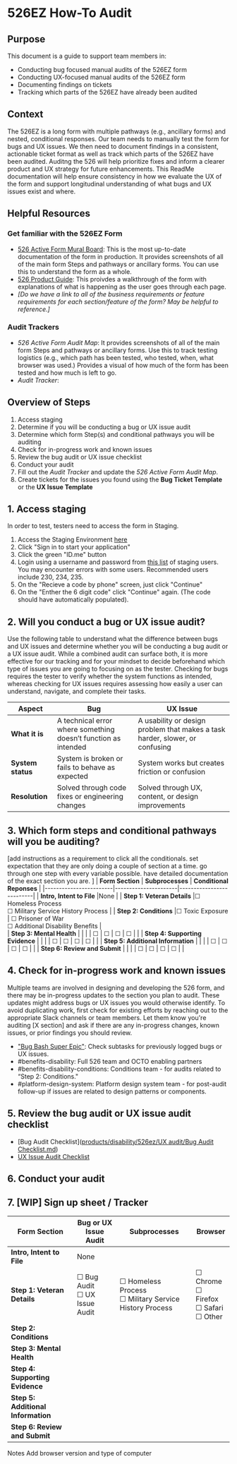 # 526EZ How-To Audit  

## Purpose
This document is a guide to support team members in: 
- Conducting bug focused manual audits of the 526EZ form
- Conducting UX-focused manual audits of the 526EZ form
- Documenting findings on tickets
- Tracking which parts of the 526EZ have already been audited

## Context
The 526EZ is a long form with multiple pathways (e.g., ancillary forms) and nested, conditional responses. Our team needs to manually test the form for bugs and UX issues. We then need to document findings in a consistent, actionable ticket format as well as track which parts of the 526EZ have been audited. Auditng the 526 will help prioritize fixes and inform a clearer product and UX strategy for future enhancements. This ReadMe documentation will help ensure consistency in how we evaluate the UX of the form and support longitudinal understanding of what bugs and UX issues exist and where.

## Helpful Resources
### Get familiar with the 526EZ Form
- [526 Active Form Mural Board](https://app.mural.co/t/departmentofveteransaffairs9999/m/departmentofveteransaffairs9999/1686768383603/3f4415dd2ddb71bbd104ebefd92a2c7b553ad792): This is the most up-to-date documentation of the form in production. It provides screenshots of all of the main form Steps and pathways or ancillary forms. You can use this to understand the form as a whole.
- [526 Product Guide](https://dvagov.sharepoint.com/:w:/r/sites/vaabdvro/Shared%20Documents/Disability%20Benefits%20Experience/2%20-%20Delivery/Product%20Guide%20Drafts/526EZ.Disability.Benefits.Claims.Product.Guide.v4.7_SRT.04072025.docx?d=wf9b54a1c03e14c14a4cee86463e34e40&csf=1&web=1&e=bRrO5C): This proivdes a walkthrough of the form with explanations of what is happening as the user goes through each page.
- _[Do we have a link to all of the business requirements or feature requirements for each section/feature of the form? May be helpful to reference.]_

### Audit Trackers 
- _526 Active Form Audit Map_: It provides screenshots of all of the main form Steps and pathways or ancillary forms. Use this to track testing logistics (e.g., which path has been tested, who tested, when, what browser was used.) Provides a visual of how much of the form has been tested and how much is left to go.
- _Audit Tracker_: 


## Overview of Steps
1. Access staging
2. Determine if you will be conducting a bug or UX issue audit
3. Determine which form Step(s) and conditional pathways you will be auditing
4. Check for in-progress work and known issues
5. Review the bug audit or UX issue checklist
6. Conduct your audit
7. Fill out the _Audit Tracker_ and update the _526 Active Form Audit Map_.
8. Create tickets for the issues you found using the **Bug Ticket Template** or the **UX Issue Template**

## 1. Access staging
In order to test, testers need to access the form in Staging.
1. Access the Staging Environment [here](https://staging.va.gov/disability/file-disability-claim-form-21-526ez/introduction)
2. Click "Sign in to start your application"
3. Click the green "ID.me" button
4. Login using a username and password from [this list](https://github.com/department-of-veterans-affairs/va.gov-team-sensitive/blob/master/Administrative/vagov-users/mvi-staging-users.csv) of staging users. You may encounter errors with some users. Recommended users include 230, 234, 235.
5.  On the "Recieve a code by phone" screen, just click "Continue"
6.  On the "Enther the 6 digit code" click "Continue" again. (The code should have automatically populated).

## 2. Will you conduct a bug or UX issue audit?
Use the following table to understand what the difference between bugs and UX issues and determine whether you will be conducting a bug audit or a UX issue audit. While a combined audit can surface both, it is more effective for our tracking and for your mindset to decide beforehand which type of issues you are going to focusing on as the tester. Checking for bugs requires the tester to verify whether the system functions as intended, whereas checking for UX issues requires assessing how easily a user can understand, navigate, and complete their tasks.
    
| **Aspect**      | **Bug**                                                         | **UX Issue**                                                                 |
|------------------|------------------------------------------------------------------|------------------------------------------------------------------------------|
| **What it is**   | A technical error where something doesn’t function as intended   | A usability or design problem that makes a task harder, slower, or confusing |
| **System status**| System is broken or fails to behave as expected                  | System works but creates friction or confusion                               |
| **Resolution**   | Solved through code fixes or engineering changes                 | Solved through UX, content, or design improvements                          |
                        
## 3. Which form steps and conditional pathways will you be auditing? 
[add instructions as a requirement to click all the conditionals. set expectation that they are only doing a couple of section at a time. go through one step with every variable possible. have detailed documentation of the exact section you are. ]
| **Form Section**      | **Subprocesses** | **Conditional Reponses** |
|------------------------|----------------------|--------------------------|
| **Intro, Intent to File** |None                 |
| **Step 1: Veteran Details** |☐ Homeless Process <br>☐ Military Service History Process | 
| **Step 2: Conditions**      |☐ Toxic Exposure                | ☐ Prisoner of War <br> ☐ Additional Disability Benefits |             
| **Step 3: Mental Health**             |                 |                 |          | ☐          | ☐           | ☐          | ☐        |                 |
| **Step 4: Supporting Evidence**             |                 |                 |          | ☐          | ☐           | ☐          | ☐        |                 |
| **Step 5: Additional Information**             |                 |                 |          | ☐          | ☐           | ☐          | ☐        |                 |
| **Step 6: Review and Submit**  |                 |                 |          | ☐          | ☐           | ☐          | ☐        |                 |

## 4. Check for in-progress work and known issues
Multiple teams are involved in designing and developing the 526 form, and there may be in-progress updates to the section you plan to audit. These updates might address bugs or UX issues you would otherwise identify. To avoid duplicating work, first check for existing efforts by reaching out to the appropriate Slack channels or team members. Let them know you're auditing [X section] and ask if there are any in-progress changes, known issues, or prior findings you should review. 
- ["Bug Bash Super Epic"](https://github.com/department-of-veterans-affairs/va.gov-team/issues/110810): Check subtasks for previously logged bugs or UX issues.
- #benefits-disability: Full 526 team and OCTO enabling partners
- #benefits-disability-conditions: Conditions team - for audits related to “Step 2: Conditions."
- #platform-design-system: Platform design system team - for post-audit follow-up if issues are related to design patterns or components.

## 5. Review the bug audit or UX issue audit checklist
- [Bug Audit Checklist]([products/disability/526ez/UX audit/Bug Audit Checklist.md](https://github.com/department-of-veterans-affairs/va.gov-team/blob/master/products/disability/526ez/UX%20audit/Bug%20Audit%20Checklist.md))
- [UX Issue Audit Checklist](https://github.com/department-of-veterans-affairs/va.gov-team/blob/master/products/disability/526ez/UX%20audit/UX%20Issue%20Checklist.md)

## 6. Conduct your audit

## 7. [WIP] Sign up sheet / Tracker
| **Form Section**       | **Bug or UX Issue Audit** | **Subprocesses** | **Browser** | 
|------------------------|-----------------|-----------------|----------|
| **Intro, Intent to File** |None                 |                 |          | ☐          | ☐           | ☐          | ☐        |                 |
| **Step 1: Veteran Details** |☐ Bug Audit <br>☐ UX Issue Audit|☐ Homeless Process <br>☐ Military Service History Process | ☐ Chrome<br>☐ Firefox <br>☐ Safari <br>☐ Other |
| **Step 2: Conditions**             |                 |                 |          | ☐          | ☐           | ☐          | ☐        |                 |
| **Step 3: Mental Health**             |                 |                 |          | ☐          | ☐           | ☐          | ☐        |                 |
| **Step 4: Supporting Evidence**             |                 |                 |          | ☐          | ☐           | ☐          | ☐        |                 |
| **Step 5: Additional Information**             |                 |                 |          | ☐          | ☐           | ☐          | ☐        |                 |
| **Step 6: Review and Submit**  |                 |                 |          | ☐          | ☐           | ☐          | ☐        |                 |

Notes
Add browser version and type of computer
